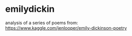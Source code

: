 # emilydickin

analysis of a series of poems from:
https://www.kaggle.com/jenlooper/emily-dickinson-poetry
